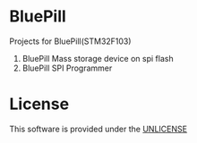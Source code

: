 # BluePill
Projects  for BluePill(STM32F103)

1. BluePill Mass storage device on spi flash
2. BluePill SPI Programmer

# License

This software is provided under the  <a href="http://unlicense.org/" rel="nofollow">UNLICENSE</a>

